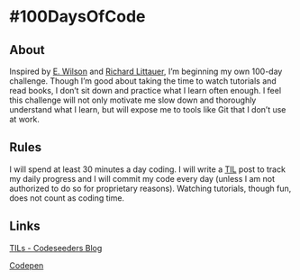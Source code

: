 # #100DaysOfCode

## About
Inspired by [E. Wilson](https://medium.freecodecamp.com/i-took-on-the-100daysofcode-challenge-and-here-are-my-results-8e442f56d750#.gjh3nrykn) and [Richard Littauer](https://medium.com/@richlitt/100-days-of-code-5e9a4dc6d56b#.ll6rtbu05), I’m beginning my own 100-day challenge. Though I’m good about taking the time to watch tutorials and read books, I don’t sit down and practice what I learn often enough. I feel this challenge will not only motivate me slow down and thoroughly understand what I learn, but will expose me to tools like Git that I don’t use at work. 

## Rules
I will spend at least 30 minutes a day coding. I will write a [TIL](http://codeseeders.com/category/today-i-learned/) post to track my daily progress and I will commit my code every day (unless I am not authorized to do so for proprietary reasons). Watching tutorials, though fun, does not count as coding time. 

## Links
[TILs - Codeseeders Blog](http://codeseeders.com/category/today-i-learned/)

[Codepen](http://codepen.io/kklumpp13)
